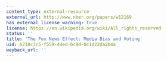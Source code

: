 ```yaml
---
content_type: external-resource
external_url: http://www.nber.org/papers/w12169
has_external_license_warning: true
license: https://en.wikipedia.org/wiki/All_rights_reserved
status: ''
title: 'The Fox News Effect: Media Bias and Voting'
uid: b210c3c5-f559-44ed-bc9d-0c1d22da2b4a
wayback_url: ''
---
```


